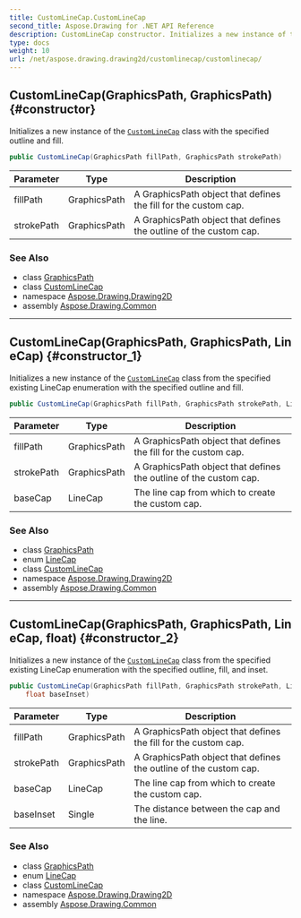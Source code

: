 ```yaml
---
title: CustomLineCap.CustomLineCap
second_title: Aspose.Drawing for .NET API Reference
description: CustomLineCap constructor. Initializes a new instance of the CustomLineCap class with the specified outline and fill
type: docs
weight: 10
url: /net/aspose.drawing.drawing2d/customlinecap/customlinecap/
---
```

## CustomLineCap(GraphicsPath, GraphicsPath) {#constructor}

Initializes a new instance of the [`CustomLineCap`](../) class with the specified outline and fill.

```csharp
public CustomLineCap(GraphicsPath fillPath, GraphicsPath strokePath)
```

| Parameter | Type | Description |
| --- | --- | --- |
| fillPath | GraphicsPath | A GraphicsPath object that defines the fill for the custom cap. |
| strokePath | GraphicsPath | A GraphicsPath object that defines the outline of the custom cap. |

### See Also

* class [GraphicsPath](../../graphicspath/)
* class [CustomLineCap](../)
* namespace [Aspose.Drawing.Drawing2D](../../customlinecap/)
* assembly [Aspose.Drawing.Common](../../../)

---

## CustomLineCap(GraphicsPath, GraphicsPath, LineCap) {#constructor_1}

Initializes a new instance of the [`CustomLineCap`](../) class from the specified existing LineCap enumeration with the specified outline and fill.

```csharp
public CustomLineCap(GraphicsPath fillPath, GraphicsPath strokePath, LineCap baseCap)
```

| Parameter | Type | Description |
| --- | --- | --- |
| fillPath | GraphicsPath | A GraphicsPath object that defines the fill for the custom cap. |
| strokePath | GraphicsPath | A GraphicsPath object that defines the outline of the custom cap. |
| baseCap | LineCap | The line cap from which to create the custom cap. |

### See Also

* class [GraphicsPath](../../graphicspath/)
* enum [LineCap](../../linecap/)
* class [CustomLineCap](../)
* namespace [Aspose.Drawing.Drawing2D](../../customlinecap/)
* assembly [Aspose.Drawing.Common](../../../)

---

## CustomLineCap(GraphicsPath, GraphicsPath, LineCap, float) {#constructor_2}

Initializes a new instance of the [`CustomLineCap`](../) class from the specified existing LineCap enumeration with the specified outline, fill, and inset.

```csharp
public CustomLineCap(GraphicsPath fillPath, GraphicsPath strokePath, LineCap baseCap, 
    float baseInset)
```

| Parameter | Type | Description |
| --- | --- | --- |
| fillPath | GraphicsPath | A GraphicsPath object that defines the fill for the custom cap. |
| strokePath | GraphicsPath | A GraphicsPath object that defines the outline of the custom cap. |
| baseCap | LineCap | The line cap from which to create the custom cap. |
| baseInset | Single | The distance between the cap and the line. |

### See Also

* class [GraphicsPath](../../graphicspath/)
* enum [LineCap](../../linecap/)
* class [CustomLineCap](../)
* namespace [Aspose.Drawing.Drawing2D](../../customlinecap/)
* assembly [Aspose.Drawing.Common](../../../)


